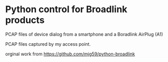 Python control for Broadlink products
=====================================

PCAP files of device dialog from a smartphone and a Boradlink AirPlug (A1)

PCAP files captured by my access point.


orginal work from https://github.com/mjg59/python-broadlink
